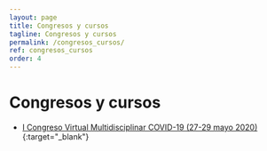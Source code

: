 ```yaml
---
layout: page
title: Congresos y cursos
tagline: Congresos y cursos
permalink: /congresos_cursos/
ref: congresos_cursos
order: 4
---
```

# Congresos y cursos 

* [I Congreso Virtual Multidisciplinar COVID-19 (27-29 mayo 2020)](https://www.congresocovid.es){:target="_blank"}
